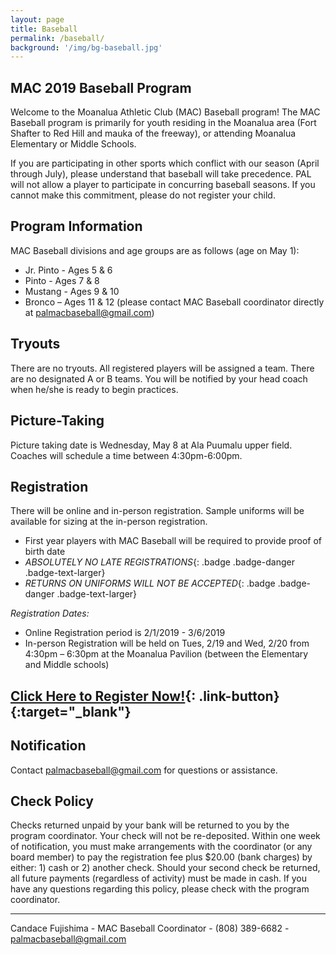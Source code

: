 ```yaml
---
layout: page
title: Baseball
permalink: /baseball/
background: '/img/bg-baseball.jpg'
---
```


MAC 2019 Baseball Program
----------------------------------

Welcome to the Moanalua Athletic Club (MAC) Baseball program! The MAC Baseball
program is primarily for youth residing in the Moanalua area (Fort Shafter to Red
Hill and mauka of the freeway), or attending Moanalua Elementary or Middle Schools.

If you are participating in other sports which conflict with our season (April
through July), please understand that baseball will take precedence. PAL will
not allow a player to participate in concurring baseball seasons. If you cannot
make this commitment, please do not register your child.

Program Information
-------------------
MAC Baseball divisions and age groups are as follows (age on May 1):  

* Jr. Pinto - Ages 5 & 6
* Pinto - Ages 7 & 8
* Mustang - Ages 9 & 10
* Bronco – Ages 11 & 12 (please contact MAC Baseball coordinator directly at palmacbaseball@gmail.com)

Tryouts
-------
There are no tryouts. All registered players will be assigned a team. There are
no designated A or B teams. You will be notified by your head coach when he/she
is ready to begin practices.

Picture-Taking
--------------
Picture taking date is Wednesday, May 8 at Ala Puumalu upper field.
Coaches will schedule a time between 4:30pm-6:00pm.

Registration
------------
There will be online and in-person registration. Sample uniforms will be
available for sizing at the in-person registration.
* First year players with MAC Baseball will be required to provide proof of birth
date
* *ABSOLUTELY NO LATE REGISTRATIONS*{: .badge .badge-danger .badge-text-larger}
* *RETURNS ON UNIFORMS WILL NOT BE ACCEPTED*{: .badge .badge-danger .badge-text-larger}

*Registration Dates:*
* Online Registration period is 2/1/2019 - 3/6/2019
* In-person Registration will be held on Tues, 2/19 and Wed, 2/20 from 4:30pm –
6:30pm at the Moanalua Pavilion (between the Elementary and Middle schools)
## [Click Here to Register Now!](https://goo.gl/forms/KsD57E8Rns4IJkI43){: .link-button}{:target="_blank"}

Notification
------------

Contact [palmacbaseball@gmail.com](mailto:palmacbaseball@gmail.com)  for questions
or assistance.

Check Policy
------------
Checks returned unpaid by your bank will be returned to you by the program
coordinator.  Your check will not be re-deposited. Within one week of notification,
you must make arrangements with the coordinator (or any board member) to pay the
registration fee plus $20.00 (bank charges) by either: 1) cash or 2) another check.
  Should your second check be returned, all future payments (regardless of activity)
  must be made in cash. If you have any questions regarding this policy, please
  check with the program coordinator.

---

Candace Fujishima - MAC Baseball Coordinator - (808) 389-6682 -
[palmacbaseball@gmail.com](mailto:palmacbaseball@gmail.com) 
